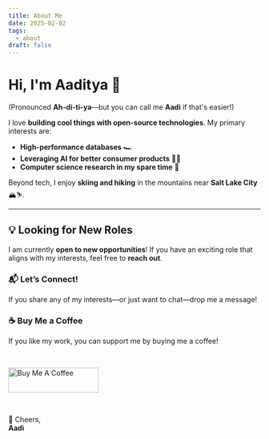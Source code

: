 ```yaml
---
title: About Me
date: 2025-02-02
tags:
  - about
draft: false
---
```


# Hi, I'm Aaditya 👋  

(Pronounced **Ah-di-ti-ya**—but you can call me **Aadi** if that's easier!)  

I love **building cool things with open-source technologies**. My primary interests are:  
- **High-performance databases** 🏎️  
- **Leveraging AI for better consumer products** 🧠✨  
- **Computer science research in my spare time** 📖  

Beyond tech, I enjoy **skiing and hiking** in the mountains near **Salt Lake City** 🏔️⛷️.  

---

## 💡 Looking for New Roles  

I am currently **open to new opportunities**! If you have an exciting role that aligns with my interests, feel free to **reach out**.  

### 📬 Let’s Connect!  
If you share any of my interests—or just want to chat—drop me a message!  

### ☕ Buy Me a Coffee  
If you like my work, you can support me by buying me a coffee!  

<br> <!-- Line break for spacing -->

<a href="https://www.buymeacoffee.com/aaditya2200" target="_blank"> 
  <img src="https://cdn.buymeacoffee.com/buttons/v2/default-yellow.png" alt="Buy Me A Coffee" style="height: 50px; width: 180px;">
</a>

<br> <!-- Line break for spacing -->

🚀 Cheers,  
**Aadi**
